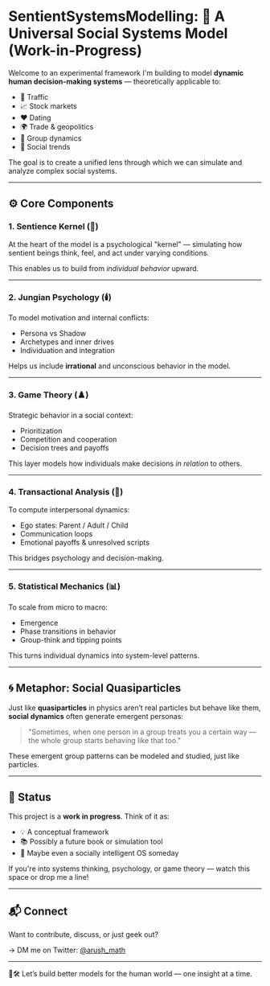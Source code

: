 # SentientSystemsModelling: 🧠 A Universal Social Systems Model (Work-in-Progress)

Welcome to an experimental framework I'm building to model **dynamic human decision-making systems** — theoretically applicable to:

- 🚦 Traffic
- 📈 Stock markets
- ❤️ Dating
- 🌍 Trade & geopolitics
- 🤝 Group dynamics
- 🔁 Social trends

The goal is to create a unified lens through which we can simulate and analyze complex social systems.

---

## ⚙️ Core Components

### 1. **Sentience Kernel** (🧠)
At the heart of the model is a psychological "kernel" — simulating how sentient beings think, feel, and act under varying conditions.

This enables us to build from *individual behavior* upward.

---

### 2. **Jungian Psychology** (🕯️)
To model motivation and internal conflicts:

- Persona vs Shadow
- Archetypes and inner drives
- Individuation and integration

Helps us include **irrational** and unconscious behavior in the model.

---

### 3. **Game Theory** (♟️)
Strategic behavior in a social context:

- Prioritization
- Competition and cooperation
- Decision trees and payoffs

This layer models how individuals make decisions *in relation* to others.

---

### 4. **Transactional Analysis** (💬)
To compute interpersonal dynamics:

- Ego states: Parent / Adult / Child
- Communication loops
- Emotional payoffs & unresolved scripts

This bridges psychology and decision-making.

---

### 5. **Statistical Mechanics** (📊)
To scale from micro to macro:

- Emergence
- Phase transitions in behavior
- Group-think and tipping points

This turns individual dynamics into system-level patterns.

---

## 🌀 Metaphor: Social Quasiparticles

Just like **quasiparticles** in physics aren’t real particles but behave like them, **social dynamics** often generate emergent personas:

> "Sometimes, when one person in a group treats you a certain way — the whole group starts behaving like that too."

These emergent group patterns can be modeled and studied, just like particles.

---

## 🚧 Status

This project is a **work in progress**. Think of it as:

- 💡 A conceptual framework
- 📚 Possibly a future book or simulation tool
- 🤖 Maybe even a socially intelligent OS someday

If you're into systems thinking, psychology, or game theory — watch this space or drop me a line!

---

## 📬 Connect

Want to contribute, discuss, or just geek out?

→ DM me on Twitter: [@arush_math](https://twitter.com/arush_math)

---

🧠🛠️ Let’s build better models for the human world — one insight at a time.
